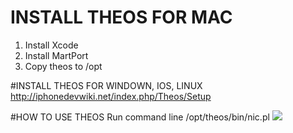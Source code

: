 # INSTALL THEOS FOR MAC
1. Install Xcode
2. Install MartPort
3. Copy theos to /opt

#INSTALL THEOS FOR WINDOWN, IOS, LINUX
http://iphonedevwiki.net/index.php/Theos/Setup

#HOW TO USE THEOS
Run command line
/opt/theos/bin/nic.pl
<img src="https://photos-2.dropbox.com/t/2/AADaNpjZ2OZji1PGYSOiGw8L3DgUAuSj4H_Nnr5dT5Zylg/12/145526428/png/32x32/1/_/1/2/Screen%20Shot%202015-08-20%20at%206.13.51%20PM.png/EJGpsG8YDCABKAE/yTLfcLfghhtCCchYi_dNPMkqPZR5S-gJTl-pqw-t8Hs?size=1280x960&size_mode=2">
